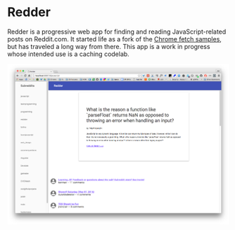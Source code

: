# Redder

Redder is a progressive web app for finding and reading JavaScript-related posts on Reddit.com. It started life as a fork of the [Chrome fetch samples](https://github.com/GoogleChrome/samples/blob/gh-pages/fetch-api/fetch-reddit-demo.js), but has traveled a long way from there. This app is a work in progress whose intended use is a caching codelab.

![A picture of Redder.](redder.png)
